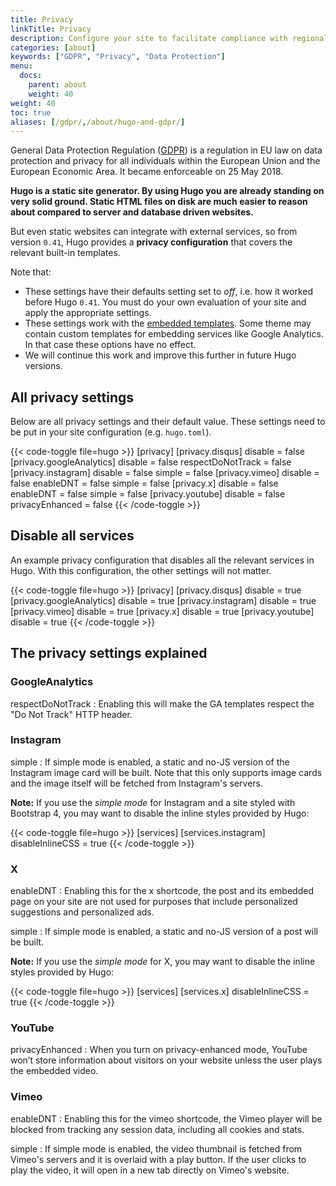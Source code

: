 ```yaml
---
title: Privacy
linkTitle: Privacy
description: Configure your site to facilitate compliance with regional privacy regulations.
categories: [about]
keywords: ["GDPR", "Privacy", "Data Protection"]
menu:
  docs:
    parent: about
    weight: 40
weight: 40
toc: true
aliases: [/gdpr/,/about/hugo-and-gdpr/]
---
```


 General Data Protection Regulation ([GDPR](https://en.wikipedia.org/wiki/General_Data_Protection_Regulation)) is a regulation in EU law on data protection and privacy for all individuals within the European Union and the European Economic Area. It became enforceable on 25 May 2018.

 **Hugo is a static site generator. By using Hugo you are already standing on very solid ground. Static HTML files on disk are much easier to reason about compared to server and database driven websites.**

 But even static websites can integrate with external services, so from version `0.41`, Hugo provides a **privacy configuration** that covers the relevant built-in templates.

 Note that:

 * These settings have their defaults setting set to _off_, i.e. how it worked before Hugo `0.41`. You must do your own evaluation of your site and apply the appropriate settings.
 * These settings work with the [embedded templates](/templates/embedded/). Some theme may contain custom templates for embedding services like Google Analytics. In that case these options have no effect.
 * We will continue this work and improve this further in future Hugo versions.

## All privacy settings

Below are all privacy settings and their default value. These settings need to be put in your site configuration (e.g. `hugo.toml`).

{{< code-toggle file=hugo >}}
[privacy]
[privacy.disqus]
disable = false
[privacy.googleAnalytics]
disable = false
respectDoNotTrack = false
[privacy.instagram]
disable = false
simple = false
[privacy.vimeo]
disable = false
enableDNT = false
simple = false
[privacy.x]
disable = false
enableDNT = false
simple = false
[privacy.youtube]
disable = false
privacyEnhanced = false
{{< /code-toggle >}}

## Disable all services

An example privacy configuration that disables all the relevant services in Hugo. With this configuration, the other settings will not matter.

{{< code-toggle file=hugo >}}
[privacy]
[privacy.disqus]
disable = true
[privacy.googleAnalytics]
disable = true
[privacy.instagram]
disable = true
[privacy.vimeo]
disable = true
[privacy.x]
disable = true
[privacy.youtube]
disable = true
{{< /code-toggle >}}

## The privacy settings explained

### GoogleAnalytics

respectDoNotTrack
: Enabling this will make the GA templates respect the "Do Not Track" HTTP header.

### Instagram

simple
: If simple mode is enabled, a static and no-JS version of the Instagram image card will be built. Note that this only supports image cards and the image itself will be fetched from Instagram's servers.

**Note:** If you use the _simple mode_ for Instagram and a site styled with Bootstrap 4, you may want to disable the inline styles provided by Hugo:

{{< code-toggle file=hugo >}}
[services]
[services.instagram]
disableInlineCSS = true
{{< /code-toggle >}}

### X

enableDNT
: Enabling this for the x shortcode, the post and its embedded page on your site are not used for purposes that include personalized suggestions and personalized ads.

simple
: If simple mode is enabled, a static and no-JS version of a post will be built.

**Note:** If you use the _simple mode_ for X, you may want to disable the inline styles provided by Hugo:

{{< code-toggle file=hugo >}}
[services]
[services.x]
disableInlineCSS = true
{{< /code-toggle >}}

### YouTube

privacyEnhanced
: When you turn on privacy-enhanced mode, YouTube won’t store information about visitors on your website unless the user plays the embedded video.

### Vimeo

enableDNT
: Enabling this for the vimeo shortcode, the Vimeo player will be blocked from tracking any session data, including all cookies and stats.

simple
: If simple mode is enabled, the video thumbnail is fetched from Vimeo's servers and it is overlaid with a play button. If the user clicks to play the video, it will open in a new tab directly on Vimeo's website.
